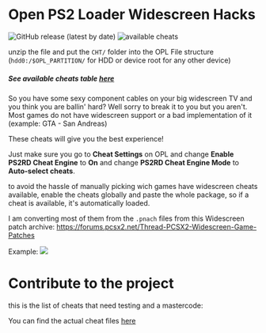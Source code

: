 # Open PS2 Loader Widescreen Hacks

![GitHub release (latest by date)](https://img.shields.io/github/downloads/PS2-Widescreen/OPL-Widescreen-Cheats/Latest/total?label=Downloads)
![available cheats](https://img.shields.io/github/directory-file-count/PS2-Widescreen/OPL-Widescreen-Cheats/CHT?color=gree&extension=cht&label=Available%20cheats&type=file)

unzip the file and put the `CHT/` folder into the OPL File structure (`hdd0:/$OPL_PARTITION/` for HDD or device root for any other device)

##### See available cheats table [here](https://github.com/PS2-Widescreen/OPL-Widescreen-Cheats/blob/main/cheat_list.MD)

So you have some sexy component cables on your big widescreen TV and you think you are ballin' hard?
Well sorry to break it to you but you aren't.
Most games do not have widescreen support or a bad implementation of it (example: GTA - San Andreas)


These cheats will give you the best experience!

Just make sure you go to __Cheat Settings__ on OPL and change __Enable PS2RD Cheat Engine__ to __On__ and change __PS2RD Cheat Engine Mode__ to __Auto-select cheats__.

to avoid the hassle of manually picking wich games have widescreen cheats available, enable the cheats globally and paste the whole package, so if a cheat is available, it's automatically loaded.

I am converting most of them from the `.pnach` files from this Widescreen patch archive:
https://forums.pcsx2.net/Thread-PCSX2-Widescreen-Game-Patches

Example:
<img src="https://i.imgur.com/gYElt.giff">

# Contribute to the project

this is the list of cheats that need testing and a mastercode:

You can find the actual cheat files [here](https://github.com/PS2-Widescreen/pnach-DB/blob/main/ONLY_MASTERCODE_MISSING.txt)
